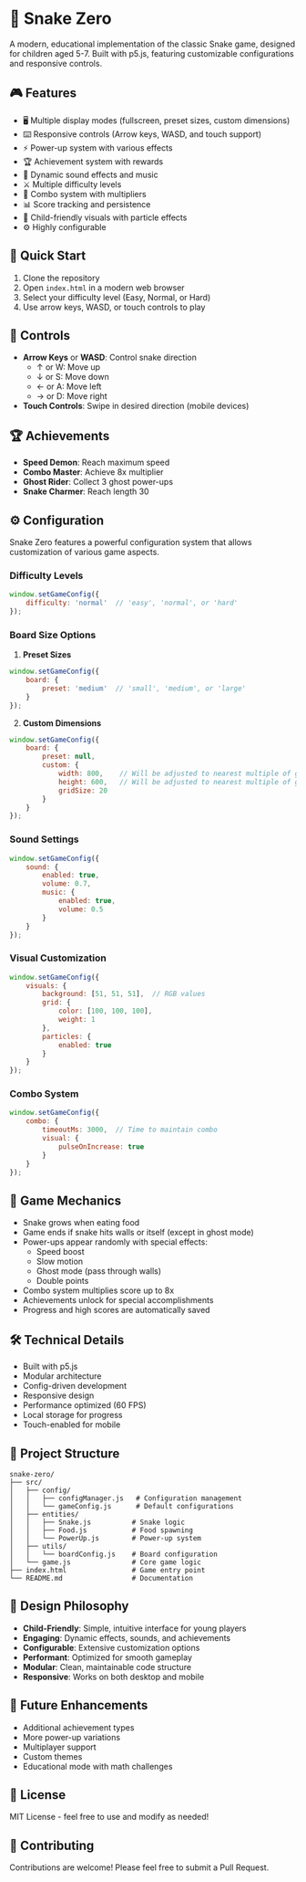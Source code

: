 # 🐍 Snake Zero

A modern, educational implementation of the classic Snake game, designed for children aged 5-7. Built with p5.js, featuring customizable configurations and responsive controls.

## 🎮 Features

- 🖥️ Multiple display modes (fullscreen, preset sizes, custom dimensions)
- ⌨️ Responsive controls (Arrow keys, WASD, and touch support)
- ⚡ Power-up system with various effects
- 🏆 Achievement system with rewards
- 🎵 Dynamic sound effects and music
- ⚔️ Multiple difficulty levels
- 🔄 Combo system with multipliers
- 📊 Score tracking and persistence
- 🎨 Child-friendly visuals with particle effects
- ⚙️ Highly configurable

## 🚀 Quick Start

1. Clone the repository
2. Open `index.html` in a modern web browser
3. Select your difficulty level (Easy, Normal, or Hard)
4. Use arrow keys, WASD, or touch controls to play

## 🎯 Controls

- **Arrow Keys** or **WASD**: Control snake direction
  - ↑ or W: Move up
  - ↓ or S: Move down
  - ← or A: Move left
  - → or D: Move right
- **Touch Controls**: Swipe in desired direction (mobile devices)

## 🏆 Achievements

- **Speed Demon**: Reach maximum speed
- **Combo Master**: Achieve 8x multiplier
- **Ghost Rider**: Collect 3 ghost power-ups
- **Snake Charmer**: Reach length 30

## ⚙️ Configuration

Snake Zero features a powerful configuration system that allows customization of various game aspects.

### Difficulty Levels

```javascript
window.setGameConfig({
    difficulty: 'normal'  // 'easy', 'normal', or 'hard'
});
```

### Board Size Options

1. **Preset Sizes**
```javascript
window.setGameConfig({
    board: {
        preset: 'medium'  // 'small', 'medium', or 'large'
    }
});
```

2. **Custom Dimensions**
```javascript
window.setGameConfig({
    board: {
        preset: null,
        custom: {
            width: 800,    // Will be adjusted to nearest multiple of gridSize
            height: 600,   // Will be adjusted to nearest multiple of gridSize
            gridSize: 20
        }
    }
});
```

### Sound Settings

```javascript
window.setGameConfig({
    sound: {
        enabled: true,
        volume: 0.7,
        music: {
            enabled: true,
            volume: 0.5
        }
    }
});
```

### Visual Customization

```javascript
window.setGameConfig({
    visuals: {
        background: [51, 51, 51],  // RGB values
        grid: {
            color: [100, 100, 100],
            weight: 1
        },
        particles: {
            enabled: true
        }
    }
});
```

### Combo System

```javascript
window.setGameConfig({
    combo: {
        timeoutMs: 3000,  // Time to maintain combo
        visual: {
            pulseOnIncrease: true
        }
    }
});
```

## 🎲 Game Mechanics

- Snake grows when eating food
- Game ends if snake hits walls or itself (except in ghost mode)
- Power-ups appear randomly with special effects:
  - Speed boost
  - Slow motion
  - Ghost mode (pass through walls)
  - Double points
- Combo system multiplies score up to 8x
- Achievements unlock for special accomplishments
- Progress and high scores are automatically saved

## 🛠️ Technical Details

- Built with p5.js
- Modular architecture
- Config-driven development
- Responsive design
- Performance optimized (60 FPS)
- Local storage for progress
- Touch-enabled for mobile

## 🧩 Project Structure

```
snake-zero/
├── src/
│   ├── config/
│   │   ├── configManager.js   # Configuration management
│   │   └── gameConfig.js      # Default configurations
│   ├── entities/
│   │   ├── Snake.js          # Snake logic
│   │   ├── Food.js           # Food spawning
│   │   └── PowerUp.js        # Power-up system
│   ├── utils/
│   │   └── boardConfig.js    # Board configuration
│   └── game.js               # Core game logic
├── index.html                # Game entry point
└── README.md                 # Documentation
```

## 🎨 Design Philosophy

- **Child-Friendly**: Simple, intuitive interface for young players
- **Engaging**: Dynamic effects, sounds, and achievements
- **Configurable**: Extensive customization options
- **Performant**: Optimized for smooth gameplay
- **Modular**: Clean, maintainable code structure
- **Responsive**: Works on both desktop and mobile

## 🔄 Future Enhancements

- Additional achievement types
- More power-up variations
- Multiplayer support
- Custom themes
- Educational mode with math challenges

## 📝 License

MIT License - feel free to use and modify as needed!

## 🤝 Contributing

Contributions are welcome! Please feel free to submit a Pull Request.
